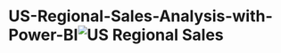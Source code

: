 # US-Regional-Sales-Analysis-with-Power-BI![US Regional Sales](https://user-images.githubusercontent.com/36298235/221129150-85a822a5-0cad-4e6b-8691-47d8a9d2dbd4.JPG)
